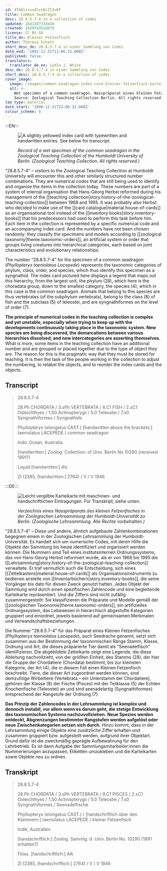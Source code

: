 ```yaml
---
id: 4TOAlxsuxdlxsQcZI2vRT
title: Common Seadragon
desc: 28.8.5.7-4 in a collection of codes
updated: 1641387334444
created: 1629793516079
license: CC BY-SA
title_de: Kleiner Fetzenfisch
author: Theresa Schatt
short_desc_de: 28.8.5.7-4 in einer Sammlung von Codes
date_end: '1892-12-31T11:06:32.000Z'
published: false
translators:
  translator_de_en: Lydia J. White
desc_de: 28.8.5.7-4 in einer Sammlung von Codes
short_desc: 28.8.5.7-4 in a collection of codes
cover_image:
  image: /images/common-seadragon-index-card-kleiner-fetzenfisch-karteikarte.jpg
  alt: >-
    Wet specimen of a common seadragon. Nasspräparat eines kleinen Fetzenfischs.
    Source: Zoological Teaching Collection Berlin. All rights reserved.
tao_type: material
date_start: '1890-12-31T23:06:32.000Z'
colour_scheme: 8
---
```


:::EN:::

<figure>

![A slightly yellowed index card with typewritten and handwritten entries. See below for transcript.](/images/common-seadragon-index-card-kleiner-fetzenfisch-karteikarte.jpg)

<figcaption>

_Record of a wet specimen of the common seadragon in the Zoological Teaching Collection of the Humboldt University of Berlin. (Zoological Teaching Collection. All rights reserved.)_

</figcaption>

</figure>

“28.8.5.7-4” – visitors to the Zoological Teaching Collection at Humboldt University will encounter this and other similarly structured number combinations. They are numerical codes that are still being used to identify and organise the items in the collection today. These numbers are part of a system of internal organisation that Hans-Georg Herbst reformed during his management of the [[teaching collection|story.history-of-the-zoological-teaching-collection]] between 1968 and 1995. It was probably also Herbst who decided to make use of the [[card catalogue|material.house-of-cards]] as an organisational tool instead of the [[inventory books|story.inventory-books]] that his predecessors had used to perform this task before him. Each item in the collection is represented by a specific numerical code and an accompanying index card. And the numbers have not been chosen randomly: they classify the specimens and models according to [[zoological taxonomy|theme.taxonomic-orders]], an artificial system or order that groups living creatures into hierarchical categories, each based on joint characteristics and evolutionary relationships.

The number “28.8.5.7-4” for the specimen of a common seadragon (_Phyllopteryx taeniolatus Lacepede_) represents the taxonomic categories of phylum, class, order, and species, which thus identify this specimen as a syngnathid. The index card pictured here displays a legend that maps out this hierarchy, from the largest unit, the phylum (28), which here is the choradata group, down to the smallest category, the species (4), which in this case is the common seadragon. Animals that belong to this species are thus vertebrates (of the subphylum vertebrata), belong to the class (8) of fish and the subclass (5) of teleostei, and are syngnathiformes on the level of order (7).

**The principle of numerical codes in the teaching collection is complex and yet unstable, especially when trying to keep up with the developments continuously taking place in the taxonomic system. New species are being discovered, the demarcations between various hierarchies dissolved, and new intercategories are asserting themselves.** What is more, some items in the teaching collection have an additional number and are grouped or placed together due to the type of object they are. The reason for this is the pragmatic way that they must be stored for teaching. It is then the task of the people working in the collection to adjust the numbering, to relabel the objects, and to reorder the index cards and the objects.

## Transcript

>28.8.5.7-4
>
>28.Ph CHORDATA / 3.sPh VERTEBRATA / 8.C1 FISH / 2.sC1 Osteichthyes / 1.S0 Actinopterygii / 5.0 Teleostei / 7.s0 Syngnathiformes / Syngnathids
>
>Phyllopteryx (elongatus CAST.) \[handwritten above the brackets:] taeniolatus LACEPEDE / common seadragon
>
>Indic Ocean, Australia
>
>\[handwritten:] Zoolog. Collection. of Univ. Berlin No 10290 (received 1891?)
>
>Liquid \[handwritten:] Alc
>
>ZI (2385, \[handwritten:] 2764) / V / V 1946


:::DE:::

<figure>

![Leicht vergilbte Karteikarte mit maschinen- und handschriftlichen Eintragungen. Für Transkript, siehe unten.](/images/common-seadragon-index-card-kleiner-fetzenfisch-karteikarte.jpg)

<figcaption>

_Verzeichnis eines Nasspräparats des kleinen Fetzenfisches in der Zoologischen Lehrsammlung der Humboldt-Universität zu Berlin. (Zoologische Lehrsammlung. Alle Rechte vorbehalten.)_

</figcaption>

</figure>

“28.8.5.7-4” – Diese und andere, ähnlich aufgebaute Zahlenkombinationen begegnen einem in der Zoologischen Lehrsammlung der Humboldt-Universität. Es handelt sich um numerische Codes, mit deren Hilfe die Objekte der Sammlung bis heute identifiziert und organisiert werden können. Die Nummern sind Teil eines institutsinternen Ordnungssystems, das von Hans-Georg Herbst reformiert wurde, als er von 1968 bis 1995 die [[Lehrsammlung|story.history-of-the-zoological-teaching-collection]] verwaltete. Er traf vermutlich auch die Entscheidung, sich eines [[Zettelkastens|material.house-of-cards]] als Organisationsinstruments zu bedienen anstelle von [[Inventarbüchern|story.inventory-books]], die seine Vorgänger bis dato für diesen Zweck genutzt hatten. Jedes Objekt der Sammlung wird durch einen spezifischen Zahlencode und eine begleitende Karteikarte repräsentiert. Und die Ziffern sind nicht zufällig zusammengestellt: Sie klassifizieren die Präparate und Modelle gemäß der [[zoologischen Taxonomie|theme.taxonomic-orders]], ein artifizielles Ordnungssystem, das Lebewesen in hierarchisch abgestufte Kategorien gruppiert und einordnet, jeweils basierend auf gemeinsamen Merkmalen und Verwandschaftsbeziehungen.

Die Nummer “28.8.5.7-4” für das Präparat eines Kleinen Fetzenfisches (_Phyllopteryx taeniolatus Lacepede_), auch Seedrache genannt, setzt sich zusammen aus der Bestimmung der taxonomischen Ränge Stamm, Klasse, Ordnung und Art, die dieses präparierte Tier damit als “Seenadelfisch” identifizieren. Die abgebildete Zettelkarte zeigt eine Legende, die diese Ableitung nachvollzieht, von der größten Einheit, des Stamms (28), der hier die Gruppe der Chordatiere (Chordata) bestimmt, bis zur kleinsten Kategorie, der Art (4), die in diesem Fall einen Kleinen Fetzenfisch beschreibt. Tiere, die dieser Art zugeordnet werden können, sind demzufolge Wirbeltiere (Vertebrata – ein Unterstamm der Chordatiere), gehören der Klasse (8) der Fische (Pisces) mit der Teilklasse (5) der Echten Knochenfische (Teleostei) an und sind seenadelartig (Syngnathiformes) entsprechend der Rangstufe der Ordnung (7).

**Das Prinzip der Zahlencodes in der Lehrsammlung ist komplex und dennoch instabil, vor allem wenn es darum geht, die stetige Entwicklung des taxonomischen Systems nachzuvollziehen. Neue Spezies werden entdeckt, Abgrenzungen bestimmter Rangstufen werden aufgelöst oder neue Zwischenkategorien setzen sich durch.** Hinzu kommt, dass in der Lehrsammlung einige Objekte eine zusätzliche Ziffer erhalten und zusammen gruppiert bzw. aufgestellt werden, aufgrund ihrer Objektart. Grund dafür ist die zweckmäßig geprägte Aufbewahrung für den Lehrbetrieb. Es ist dann Aufgabe der Sammlungsmitarbeiter:innen die Nummerierungen anzupassen, Etiketten umzukleben und die Karteikarten sowie Objekte neu zu ordnen.

## Transkript

>28.8.5.7-4
>
>28.Ph CHORDATA / 3.sPh VERTEBRATA / 8.C1 PISCES / 2.sC1 Osteichthyes / 1.S0 Actinopterygii / 5.0 Teleostei / 7.s0 Syngnathiformes / Seenadelfische
>
>Phyllopteryx (elongatus CAST.) \ [handschriftlich über den Klammern:] taeniolatus LACEPEDE / kleiner Fetzenfisch
>
>Indik, Australien
>
>\[handschriftlich:] Zoolog. Sammlg. d. Univ. Berlin No. 10290 (1891 erhalten?)
>
>Flüss. \[handschriftlich:] Alk
>
>ZI (2385, \[handschriftlich:] 2764) / V / V 1946

